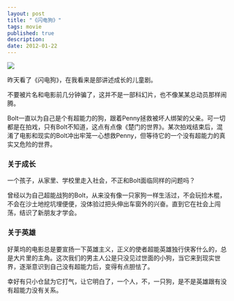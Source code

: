 ```yaml
---
layout: post
title: "《闪电狗》"
tags: movie
published: true
description: 
date: 2012-01-22
---
```


<a class="imglink" href="http://movie.douban.com/subject/1793912/" target="_blank"><img src="http://img3.douban.com/mpic/s3276635.jpg" /></a>

昨天看了《闪电狗》，在我看来是部讲述成长的儿童剧。

不要被片名和电影前几分钟骗了，这并不是一部科幻片，也不像某某总动员那样闹腾。

Bolt一直以为自己是个有超能力的狗，跟着Penny拯救被坏人绑架的父亲。可一切都是在拍戏，只有Bolt不知道，这点有点像《楚门的世界》。某次拍戏结束后，混淆了电影和现实的Bolt冲出牢笼一心想救Penny，但等待它的一个没有超能力的真实又危险的世界。

### 关于成长 ###
一个孩子，从家里、学校里走入社会，不正和Bolt面临同样的问题吗？

曾经以为自己超能战狗的Bolt，从来没有像一只家狗一样生活过，不会玩捡木棍，不会在沙土地挖坑埋便便，没体验过把头伸出车窗外的兴奋。直到它在社会上闯荡，结识了新朋友才学会。

### 关于英雄 ###
好莱坞的电影总是要宣扬一下英雄主义，正义的使者超能英雄独行侠客什么的，总是大片里的主角。这次我们的男主人公是只没见过世面的小狗，当它来到现实世界，逐渐意识到自己没有超能力后，变得有点胆怯了。

幸好有只小仓鼠为它打气，让它明白了，一个人，不，一只狗，是不是英雄跟有没有超能力没有关系。
